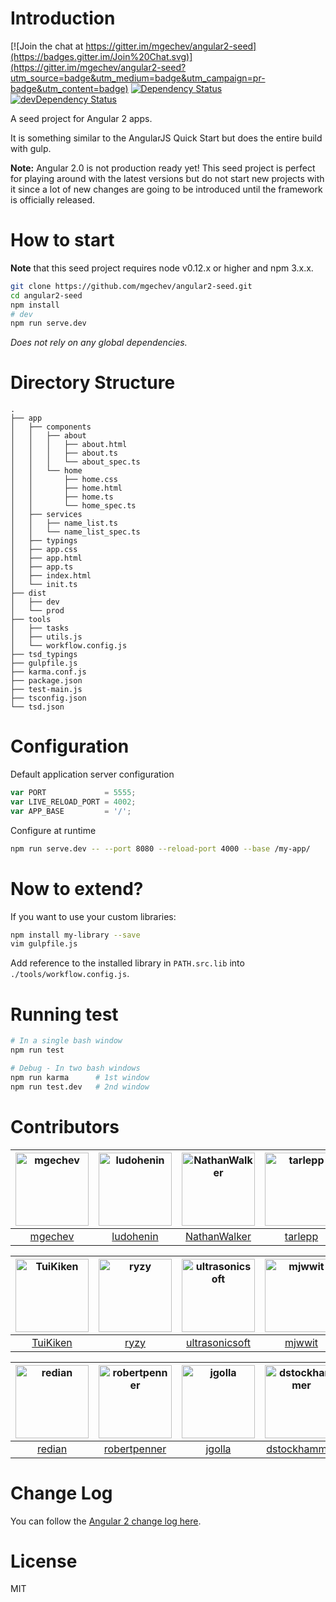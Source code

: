 # Introduction

[![Join the chat at https://gitter.im/mgechev/angular2-seed](https://badges.gitter.im/Join%20Chat.svg)](https://gitter.im/mgechev/angular2-seed?utm_source=badge&utm_medium=badge&utm_campaign=pr-badge&utm_content=badge)
[![Dependency Status](https://david-dm.org/mgechev/angular2-seed.svg)](https://david-dm.org/mgechev/angular2-seed)
[![devDependency Status](https://david-dm.org/mgechev/angular2-seed/dev-status.svg)](https://david-dm.org/mgechev/angular2-seed#info=devDependencies)

A seed project for Angular 2 apps.

It is something similar to the AngularJS Quick Start but does the entire build with gulp.

**Note:** Angular 2.0 is not production ready yet! This seed project is perfect for playing around with the latest versions but do not start new projects with it since a lot of new changes are going to be introduced until the framework is officially released.

# How to start

**Note** that this seed project requires node v0.12.x or higher and npm 3.x.x.

```bash
git clone https://github.com/mgechev/angular2-seed.git
cd angular2-seed
npm install
# dev
npm run serve.dev
```
_Does not rely on any global dependencies._

# Directory Structure

```
.
├── app
│   ├── components
│   │   ├── about
│   │   │   ├── about.html
│   │   │   ├── about.ts
│   │   │   └── about_spec.ts
│   │   └── home
│   │       ├── home.css
│   │       ├── home.html
│   │       ├── home.ts
│   │       └── home_spec.ts
│   ├── services
│   │   ├── name_list.ts
│   │   └── name_list_spec.ts
│   ├── typings
│   ├── app.css
│   ├── app.html
│   ├── app.ts
│   ├── index.html
│   └── init.ts
├── dist
│   ├── dev
│   └── prod
├── tools
│   ├── tasks
│   ├── utils.js
│   └── workflow.config.js
├── tsd_typings
├── gulpfile.js
├── karma.conf.js
├── package.json
├── test-main.js
├── tsconfig.json
└── tsd.json
```

# Configuration

Default application server configuration

```javascript
var PORT             = 5555;
var LIVE_RELOAD_PORT = 4002;
var APP_BASE         = '/';
```

Configure at runtime

```bash
npm run serve.dev -- --port 8080 --reload-port 4000 --base /my-app/
```

# Now to extend?

If you want to use your custom libraries:

```bash
npm install my-library --save
vim gulpfile.js
```
Add reference to the installed library in `PATH.src.lib` into `./tools/workflow.config.js`.

# Running test

```bash
# In a single bash window
npm run test

# Debug - In two bash windows
npm run karma      # 1st window
npm run test.dev   # 2nd window
```

# Contributors

[<img alt="mgechev" src="https://avatars.githubusercontent.com/u/455023?v=3&s=117" width="117">](https://github.com/mgechev) |[<img alt="ludohenin" src="https://avatars.githubusercontent.com/u/1011516?v=3&s=117" width="117">](https://github.com/ludohenin) |[<img alt="NathanWalker" src="https://avatars.githubusercontent.com/u/457187?v=3&s=117" width="117">](https://github.com/NathanWalker) |[<img alt="tarlepp" src="https://avatars.githubusercontent.com/u/595561?v=3&s=117" width="117">](https://github.com/tarlepp) |[<img alt="aboeglin" src="https://avatars.githubusercontent.com/u/8297302?v=3&s=117" width="117">](https://github.com/aboeglin) |[<img alt="jerryorta-dev" src="https://avatars.githubusercontent.com/u/341155?v=3&s=117" width="117">](https://github.com/jerryorta-dev) |
:---: |:---: |:---: |:---: |:---: |:---: |
[mgechev](https://github.com/mgechev) |[ludohenin](https://github.com/ludohenin) |[NathanWalker](https://github.com/NathanWalker) |[tarlepp](https://github.com/tarlepp) |[aboeglin](https://github.com/aboeglin) |[jerryorta-dev](https://github.com/jerryorta-dev) |

[<img alt="TuiKiken" src="https://avatars.githubusercontent.com/u/959821?v=3&s=117" width="117">](https://github.com/TuiKiken) |[<img alt="ryzy" src="https://avatars.githubusercontent.com/u/994940?v=3&s=117" width="117">](https://github.com/ryzy) |[<img alt="ultrasonicsoft" src="https://avatars.githubusercontent.com/u/4145169?v=3&s=117" width="117">](https://github.com/ultrasonicsoft) |[<img alt="mjwwit" src="https://avatars.githubusercontent.com/u/4455124?v=3&s=117" width="117">](https://github.com/mjwwit) |[<img alt="natarajanmca11" src="https://avatars.githubusercontent.com/u/9244766?v=3&s=117" width="117">](https://github.com/natarajanmca11) |[<img alt="philipooo" src="https://avatars.githubusercontent.com/u/1702399?v=3&s=117" width="117">](https://github.com/philipooo) |
:---: |:---: |:---: |:---: |:---: |:---: |
[TuiKiken](https://github.com/TuiKiken) |[ryzy](https://github.com/ryzy) |[ultrasonicsoft](https://github.com/ultrasonicsoft) |[mjwwit](https://github.com/mjwwit) |[natarajanmca11](https://github.com/natarajanmca11) |[philipooo](https://github.com/philipooo) |

[<img alt="redian" src="https://avatars.githubusercontent.com/u/816941?v=3&s=117" width="117">](https://github.com/redian) |[<img alt="robertpenner" src="https://avatars.githubusercontent.com/u/79827?v=3&s=117" width="117">](https://github.com/robertpenner) |[<img alt="jgolla" src="https://avatars.githubusercontent.com/u/1542447?v=3&s=117" width="117">](https://github.com/jgolla) |[<img alt="dstockhammer" src="https://avatars.githubusercontent.com/u/1156637?v=3&s=117" width="117">](https://github.com/dstockhammer) |
:---: |:---: |:---: |:---: |
[redian](https://github.com/redian) |[robertpenner](https://github.com/robertpenner) |[jgolla](https://github.com/jgolla) |[dstockhammer](https://github.com/dstockhammer) |

# Change Log

You can follow the [Angular 2 change log here](https://github.com/angular/angular/blob/master/CHANGELOG.md).

# License

MIT
